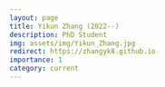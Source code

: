 ```yaml
---
layout: page
title: Yikun Zhang (2022--)
description: PhD Student
img: assets/img/Yikun_Zhang.jpg
redirect: https://zhangyk8.github.io
importance: 1
category: current
---
```

